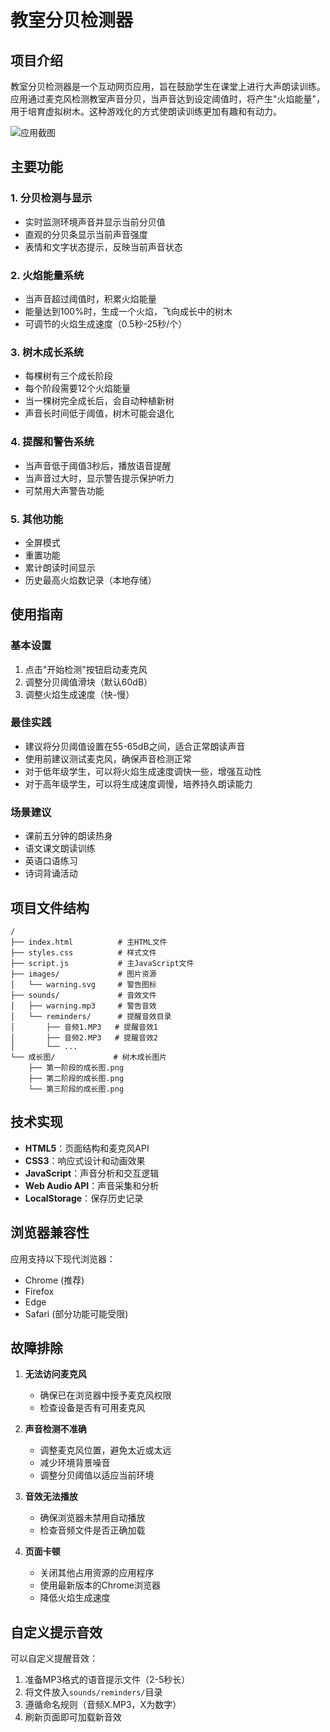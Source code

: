 # 教室分贝检测器

## 项目介绍

教室分贝检测器是一个互动网页应用，旨在鼓励学生在课堂上进行大声朗读训练。应用通过麦克风检测教室声音分贝，当声音达到设定阈值时，将产生"火焰能量"，用于培育虚拟树木。这种游戏化的方式使朗读训练更加有趣和有动力。

![应用截图](images/screenshot.png)

## 主要功能

### 1. 分贝检测与显示
- 实时监测环境声音并显示当前分贝值
- 直观的分贝条显示当前声音强度
- 表情和文字状态提示，反映当前声音状态

### 2. 火焰能量系统
- 当声音超过阈值时，积累火焰能量
- 能量达到100%时，生成一个火焰，飞向成长中的树木
- 可调节的火焰生成速度（0.5秒-25秒/个）

### 3. 树木成长系统
- 每棵树有三个成长阶段
- 每个阶段需要12个火焰能量
- 当一棵树完全成长后，会自动种植新树
- 声音长时间低于阈值，树木可能会退化

### 4. 提醒和警告系统
- 当声音低于阈值3秒后，播放语音提醒
- 当声音过大时，显示警告提示保护听力
- 可禁用大声警告功能

### 5. 其他功能
- 全屏模式
- 重置功能
- 累计朗读时间显示
- 历史最高火焰数记录（本地存储）

## 使用指南

### 基本设置
1. 点击"开始检测"按钮启动麦克风
2. 调整分贝阈值滑块（默认60dB）
3. 调整火焰生成速度（快-慢）

### 最佳实践
- 建议将分贝阈值设置在55-65dB之间，适合正常朗读声音
- 使用前建议测试麦克风，确保声音检测正常
- 对于低年级学生，可以将火焰生成速度调快一些，增强互动性
- 对于高年级学生，可以将生成速度调慢，培养持久朗读能力

### 场景建议
- 课前五分钟的朗读热身
- 语文课文朗读训练
- 英语口语练习
- 诗词背诵活动

## 项目文件结构

```
/
├── index.html          # 主HTML文件
├── styles.css          # 样式文件
├── script.js           # 主JavaScript文件
├── images/             # 图片资源
│   └── warning.svg     # 警告图标
├── sounds/             # 音效文件
│   ├── warning.mp3     # 警告音效
│   └── reminders/      # 提醒音效目录
│       ├── 音频1.MP3   # 提醒音效1
│       ├── 音频2.MP3   # 提醒音效2
│       └── ...
└── 成长图/             # 树木成长图片
    ├── 第一阶段的成长图.png
    ├── 第二阶段的成长图.png
    └── 第三阶段的成长图.png
```

## 技术实现

- **HTML5**：页面结构和麦克风API
- **CSS3**：响应式设计和动画效果
- **JavaScript**：声音分析和交互逻辑
- **Web Audio API**：声音采集和分析
- **LocalStorage**：保存历史记录

## 浏览器兼容性

应用支持以下现代浏览器：
- Chrome (推荐)
- Firefox
- Edge
- Safari (部分功能可能受限)

## 故障排除

1. **无法访问麦克风**
   - 确保已在浏览器中授予麦克风权限
   - 检查设备是否有可用麦克风

2. **声音检测不准确**
   - 调整麦克风位置，避免太近或太远
   - 减少环境背景噪音
   - 调整分贝阈值以适应当前环境

3. **音效无法播放**
   - 确保浏览器未禁用自动播放
   - 检查音频文件是否正确加载

4. **页面卡顿**
   - 关闭其他占用资源的应用程序
   - 使用最新版本的Chrome浏览器
   - 降低火焰生成速度

## 自定义提示音效

可以自定义提醒音效：
1. 准备MP3格式的语音提示文件（2-5秒长）
2. 将文件放入`sounds/reminders/`目录
3. 遵循命名规则（音频X.MP3，X为数字）
4. 刷新页面即可加载新音效 